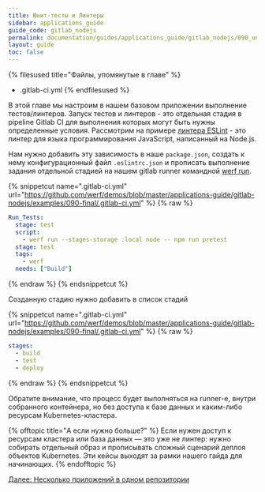 ```yaml
---
title: Юнит-тесты и Линтеры
sidebar: applications_guide
guide_code: gitlab_nodejs
permalink: documentation/guides/applications_guide/gitlab_nodejs/090_unittesting.html
layout: guide
toc: false
---
```


{% filesused title="Файлы, упомянутые в главе" %}
- .gitlab-ci.yml
{% endfilesused %}

В этой главе мы настроим в нашем базовом приложении выполнение тестов/линтеров. Запуск тестов и линтеров - это отдельная стадия в pipelinе Gitlab CI для выполнения которых могут быть нужны определенные условия. Рассмотрим на примере [линтера ESLint](https://eslint.org/) - это линтер для языка программирования JavaScript, написанный на Node.js.

Нам нужно добавить эту зависимость в наше `package.json`, создать к нему конфигурационный файл `.eslintrc.json` и прописать выполнение задания отдельной стадией на нашем gitlab runner командной [werf run](https://ru.werf.io/documentation/cli/main/run.html).

{% snippetcut name=".gitlab-ci.yml" url="https://github.com/werf/demos/blob/master/applications-guide/gitlab-nodejs/examples/090-final/.gitlab-ci.yml" %}
{% raw %}
```yaml
Run_Tests:
  stage: test
  script:
    - werf run --stages-storage :local node -- npm run pretest
  stage: test
  tags:
    - werf
  needs: ["Build"]
```
{% endraw %}
{% endsnippetcut %}

Созданную стадию нужно добавить в список стадий

{% snippetcut name=".gitlab-ci.yml" url="https://github.com/werf/demos/blob/master/applications-guide/gitlab-nodejs/examples/090-final/.gitlab-ci.yml" %}
{% raw %}
```yaml
stages:
  - build
  - test
  - deploy
```
{% endraw %}
{% endsnippetcut %}

Обратите внимание, что процесс будет выполняться на runner-е, внутри собранного контейнера, но без доступа к базе данных и каким-либо ресурсам Kubernetes-кластера.

{% offtopic title="А если нужно больше?" %}
Если нужен доступ к ресурсам кластера или база данных — это уже не линтер: нужно собирать отдельный образ и прописывать сложный сценарий деплоя объектов Kubernetes. Эти кейсы выходят за рамки нашего гайда для начинающих.
{% endofftopic %}

<div>
    <a href="110_multipleapps.html" class="nav-btn">Далее: Несколько приложений в одном репозитории</a>
</div>
